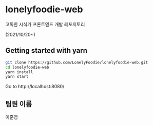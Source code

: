 # lonelyfoodie-web

고독한 시식가 프론트엔드 개발 레포지토리

(2021/10/20~)



## Getting started with yarn

```bash
git clone https://github.com/LonelyFoodie/lonelyfoodie-web.git
cd lonelyfoodie-web
yarn install
yarn start
```

Go to http://localhost:8080/



## 팀원 이름

이준영
